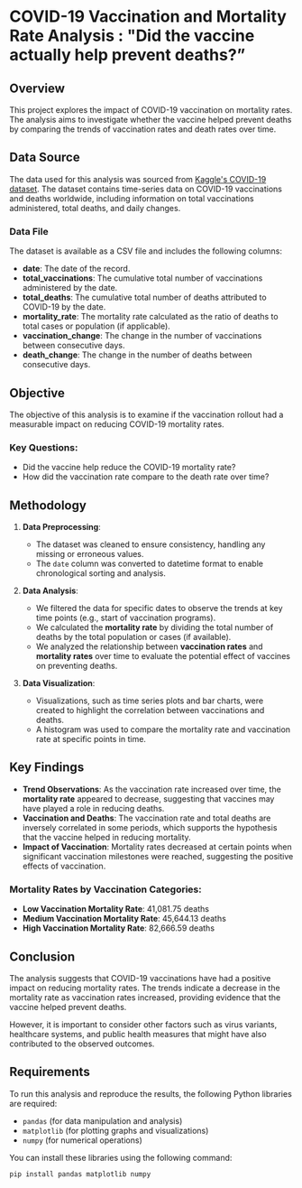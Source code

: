 # COVID-19 Vaccination and Mortality Rate Analysis :  "Did the vaccine actually help         prevent deaths?”

## Overview

This project explores the impact of COVID-19 vaccination on mortality rates. The analysis aims to investigate whether the vaccine helped prevent deaths by comparing the trends of vaccination rates and death rates over time.

## Data Source

The data used for this analysis was sourced from [Kaggle's COVID-19 dataset](https://www.kaggle.com/datasets/patricklford/covid-19). The dataset contains time-series data on COVID-19 vaccinations and deaths worldwide, including information on total vaccinations administered, total deaths, and daily changes.

### Data File

The dataset is available as a CSV file and includes the following columns:

- **date**: The date of the record.
- **total_vaccinations**: The cumulative total number of vaccinations administered by the date.
- **total_deaths**: The cumulative total number of deaths attributed to COVID-19 by the date.
- **mortality_rate**: The mortality rate calculated as the ratio of deaths to total cases or population (if applicable).
- **vaccination_change**: The change in the number of vaccinations between consecutive days.
- **death_change**: The change in the number of deaths between consecutive days.

## Objective

The objective of this analysis is to examine if the vaccination rollout had a measurable impact on reducing COVID-19 mortality rates.

### Key Questions:

- Did the vaccine help reduce the COVID-19 mortality rate?
- How did the vaccination rate compare to the death rate over time?

## Methodology

1. **Data Preprocessing**: 
   - The dataset was cleaned to ensure consistency, handling any missing or erroneous values.
   - The `date` column was converted to datetime format to enable chronological sorting and analysis.

2. **Data Analysis**:
   - We filtered the data for specific dates to observe the trends at key time points (e.g., start of vaccination programs).
   - We calculated the **mortality rate** by dividing the total number of deaths by the total population or cases (if available).
   - We analyzed the relationship between **vaccination rates** and **mortality rates** over time to evaluate the potential effect of vaccines on preventing deaths.

3. **Data Visualization**:
   - Visualizations, such as time series plots and bar charts, were created to highlight the correlation between vaccinations and deaths.
   - A histogram was used to compare the mortality rate and vaccination rate at specific points in time.

## Key Findings

- **Trend Observations**: As the vaccination rate increased over time, the **mortality rate** appeared to decrease, suggesting that vaccines may have played a role in reducing deaths.
- **Vaccination and Deaths**: The vaccination rate and total deaths are inversely correlated in some periods, which supports the hypothesis that the vaccine helped in reducing mortality.
- **Impact of Vaccination**: Mortality rates decreased at certain points when significant vaccination milestones were reached, suggesting the positive effects of vaccination.

### Mortality Rates by Vaccination Categories:

- **Low Vaccination Mortality Rate**: 41,081.75 deaths
- **Medium Vaccination Mortality Rate**: 45,644.13 deaths
- **High Vaccination Mortality Rate**: 82,666.59 deaths

## Conclusion

The analysis suggests that COVID-19 vaccinations have had a positive impact on reducing mortality rates. The trends indicate a decrease in the mortality rate as vaccination rates increased, providing evidence that the vaccine helped prevent deaths.

However, it is important to consider other factors such as virus variants, healthcare systems, and public health measures that might have also contributed to the observed outcomes.

## Requirements

To run this analysis and reproduce the results, the following Python libraries are required:

- `pandas` (for data manipulation and analysis)
- `matplotlib` (for plotting graphs and visualizations)
- `numpy` (for numerical operations)

You can install these libraries using the following command:

```bash
pip install pandas matplotlib numpy
